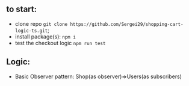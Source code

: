 ## to start:

- clone repo `git clone https://github.com/Sergei29/shopping-cart-logic-ts.git`;
- install package(s): `npm i`
- test the checkout logic `npm run test`

## Logic:

- Basic Observer pattern: Shop(as observer)=>Users(as subscribers)

